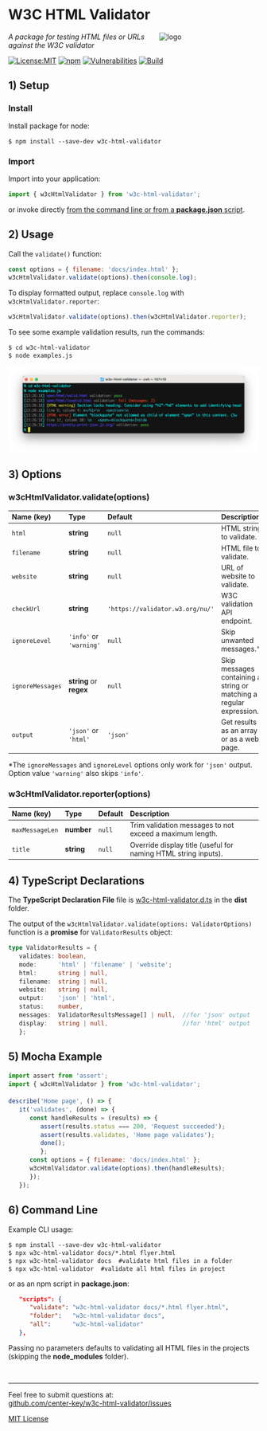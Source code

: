 # W3C HTML Validator
<img src=https://centerkey.com/graphics/center-key-logo.svg align=right width=200 alt=logo>

_A package for testing HTML files or URLs against the W3C validator_

[![License:MIT](https://img.shields.io/badge/License-MIT-blue.svg)](https://github.com/center-key/w3c-html-validator/blob/main/LICENSE.txt)
[![npm](https://img.shields.io/npm/v/w3c-html-validator.svg)](https://www.npmjs.com/package/w3c-html-validator)
[![Vulnerabilities](https://snyk.io/test/github/center-key/w3c-html-validator/badge.svg)](https://snyk.io/test/github/center-key/w3c-html-validator)
[![Build](https://github.com/center-key/w3c-html-validator/workflows/build/badge.svg)](https://github.com/center-key/w3c-html-validator/actions/workflows/run-spec-on-push.yaml)

## 1) Setup

### Install
Install package for node:
```shell
$ npm install --save-dev w3c-html-validator
```

### Import
Import into your application:
```javascript
import { w3cHtmlValidator } from 'w3c-html-validator';
```
or invoke directly [from the command line or from a **package.json** script](#6-command-line).

## 2) Usage
Call the `validate()` function:
```javascript
const options = { filename: 'docs/index.html' };
w3cHtmlValidator.validate(options).then(console.log);
```
To display formatted output, replace `console.log` with `w3cHtmlValidator.reporter`:
```javascript
w3cHtmlValidator.validate(options).then(w3cHtmlValidator.reporter);
```
To see some example validation results, run the commands:
```shell
$ cd w3c-html-validator
$ node examples.js
```
<img src=https://raw.githubusercontent.com/center-key/w3c-html-validator/main/examples.png
width=800 alt=screenshot>

## 3) Options
### w3cHtmlValidator.validate(options)
| Name (key)       | Type                    | Default                          | Description                                                          |
| :--------------- | :---------------------- | :------------------------------- | :------------------------------------------------------------------- |
| `html`           | **string**              | `null`                           | HTML string to validate.                                             |
| `filename`       | **string**              | `null`                           | HTML file to validate.                                               |
| `website`        | **string**              | `null`                           | URL of website to validate.                                          |
| `checkUrl`       | **string**              | `'https://validator.w3.org/nu/'` | W3C validation API endpoint.                                         |
| `ignoreLevel`    | `'info'` or `'warning'` | `null`                           | Skip unwanted messages.*                                             |
| `ignoreMessages` | **string** or **regex** | `null`                           | Skip messages containing a string or matching a regular expression.* |
| `output`         | `'json'` or `'html'`    | `'json'`                         | Get results as an array or as a web page.                            |

*The `ignoreMessages` and `ignoreLevel` options only work for `'json'` output.&nbsp;
Option value `'warning'` also skips `'info'`.

### w3cHtmlValidator.reporter(options)
| Name (key)      | Type       | Default | Description                                                    |
| :-------------- | :--------- | :------ | :------------------------------------------------------------- |
| `maxMessageLen` | **number** | `null`  | Trim validation messages to not exceed a maximum length.       |
| `title`         | **string** | `null`  | Override display title (useful for naming HTML string inputs). |

## 4) TypeScript Declarations
The **TypeScript Declaration File** file is [w3c-html-validator.d.ts](dist/w3c-html-validator.d.ts)
in the **dist** folder.

The output of the `w3cHtmlValidator.validate(options: ValidatorOptions)` function is a **promise**
for `ValidatorResults` object:
```typescript
type ValidatorResults = {
   validates: boolean,
   mode:      'html' | 'filename' | 'website';
   html:      string | null,
   filename:  string | null,
   website:   string | null,
   output:    'json' | 'html',
   status:    number,
   messages:  ValidatorResultsMessage[] | null,  //for 'json' output
   display:   string | null,                     //for 'html' output
   };
```

## 5) Mocha Example
```javascript
import assert from 'assert';
import { w3cHtmlValidator } from 'w3c-html-validator';

describe('Home page', () => {
   it('validates', (done) => {
      const handleResults = (results) => {
         assert(results.status === 200, 'Request succeeded');
         assert(results.validates, 'Home page validates');
         done();
         };
      const options = { filename: 'docs/index.html' };
      w3cHtmlValidator.validate(options).then(handleResults);
      });
   });
```

## 6) Command Line
Example CLI usage:
```shell
$ npm install --save-dev w3c-html-validator
$ npx w3c-html-validator docs/*.html flyer.html
$ npx w3c-html-validator docs  #validate html files in a folder
$ npx w3c-html-validator  #validate all html files in project
```
or as an npm script in **package.json**:
```json
   "scripts": {
      "validate": "w3c-html-validator docs/*.html flyer.html",
      "folder":   "w3c-html-validator docs",
      "all":      "w3c-html-validator"
   },
```
Passing no parameters defaults to validating all HTML files in the projects (skipping the
**node_modules** folder).

<br>

---
Feel free to submit questions at:<br>
[github.com/center-key/w3c-html-validator/issues](https://github.com/center-key/w3c-html-validator/issues)

[MIT License](LICENSE.txt)
